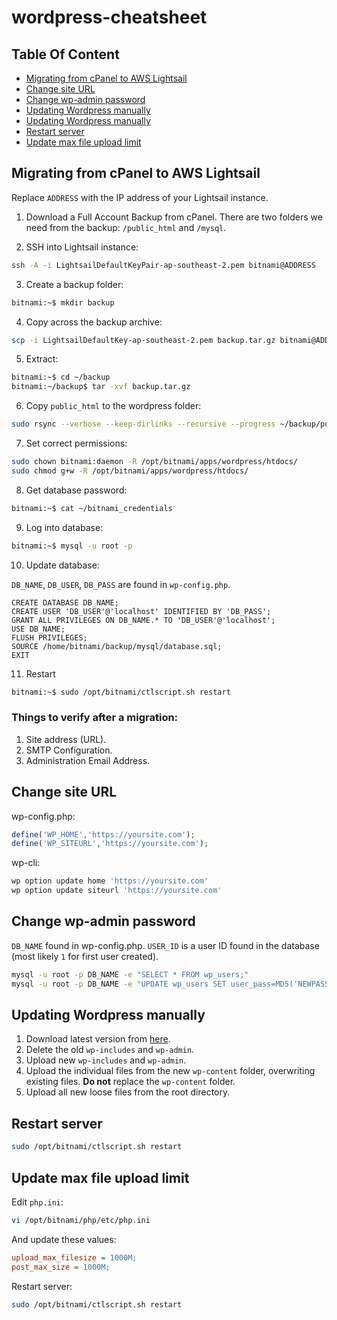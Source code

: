 # wordpress-cheatsheet

## Table Of Content

  * [Migrating from cPanel to AWS Lightsail](#migrating-from-cpanel-to-aws-lightsail)
  * [Change site URL](#change-site-url)
  * [Change wp-admin password](#change-wp-admin-password)
  * [Updating Wordpress manually](#updating-wordpress-manually)
  * [Updating Wordpress manually](#updating-wordpress-manually)
  * [Restart server](#restart-server)
  * [Update max file upload limit](#update-max-file-upload-limit)
  

## Migrating from cPanel to AWS Lightsail

Replace `ADDRESS` with the IP address of your Lightsail instance.

1. Download a Full Account Backup from cPanel.
  There are two folders we need from the backup: `/public_html` and `/mysql`.
  
2. SSH into Lightsail instance:

```bash
ssh -A -i LightsailDefaultKeyPair-ap-southeast-2.pem bitnami@ADDRESS
```

3. Create a backup folder:

```bash
bitnami:~$ mkdir backup
```

4. Copy across the backup archive:

```bash
scp -i LightsailDefaultKey-ap-southeast-2.pem backup.tar.gz bitnami@ADDRESS:~/backup
```

5. Extract:

```bash
bitnami:~$ cd ~/backup
bitnami:~/backup$ tar -xvf backup.tar.gz
```

6. Copy `public_html` to the wordpress folder:

```bash
sudo rsync --verbose --keep-dirlinks --recursive --progress ~/backup/public_html/ /opt/bitnami/apps/wordpress/htdocs
```

7. Set correct permissions:

```bash
sudo chown bitnami:daemon -R /opt/bitnami/apps/wordpress/htdocs/
sudo chmod g+w -R /opt/bitnami/apps/wordpress/htdocs/
```

8. Get database password:

```bash
bitnami:~$ cat ~/bitnami_credentials
```

9. Log into database:

```bash
bitnami:~$ mysql -u root -p
```

10. Update database:

`DB_NAME`, `DB_USER`, `DB_PASS` are found in `wp-config.php`.

```
CREATE DATABASE DB_NAME;
CREATE USER 'DB_USER'@'localhost' IDENTIFIED BY 'DB_PASS';
GRANT ALL PRIVILEGES ON DB_NAME.* TO 'DB_USER'@'localhost';
USE DB_NAME;
FLUSH PRIVILEGES;
SOURCE /home/bitnami/backup/mysql/database.sql;
EXIT
```

11. Restart

```bash
bitnami:~$ sudo /opt/bitnami/ctlscript.sh restart
```

### Things to verify after a migration:
1. Site address (URL).
2. SMTP Configuration.
3. Administration Email Address.

## Change site URL

wp-config.php:

```php
define('WP_HOME','https://yoursite.com');
define('WP_SITEURL','https://yoursite.com');
```

wp-cli:

```bash
wp option update home 'https://yoursite.com'
wp option update siteurl 'https://yoursite.com'
```

## Change wp-admin password

`DB_NAME` found in wp-config.php. `USER_ID` is a user ID found in the database (most likely `1` for first user created).

```bash
mysql -u root -p DB_NAME -e "SELECT * FROM wp_users;"
mysql -u root -p DB_NAME -e "UPDATE wp_users SET user_pass=MD5('NEWPASSWORD') WHERE ID='USER_ID';"
```

## Updating Wordpress manually

1. Download latest version from [here](https://wordpress.org/download/).
2. Delete the old `wp-includes` and `wp-admin`.
3. Upload new `wp-includes` and `wp-admin`.
4. Upload the individual files from the new `wp-content` folder, overwriting existing files. **Do not** replace the `wp-content` folder.
5. Upload all new loose files from the root directory.

## Restart server

```bash
sudo /opt/bitnami/ctlscript.sh restart
```

## Update max file upload limit

Edit `php.ini`:

```bash
vi /opt/bitnami/php/etc/php.ini
```

And update these values:

```ini
upload_max_filesize = 1000M;
post_max_size = 1000M;
```

Restart server:

```bash
sudo /opt/bitnami/ctlscript.sh restart
```
